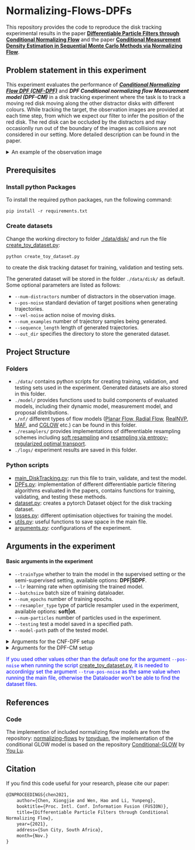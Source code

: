 # Normalizing-Flows-DPFs

This repository provides the code to reproduce the disk tracking experimental results in the paper **[Differentiable Particle Filters through Conditional Normalizing Flow](https://arxiv.org/abs/2107.00488)** and the paper **[Conditional Measurement Density Estimation in Sequential Monte Carlo Methods via Normalizing Flow](https://arxiv.org/abs/2203.08617)**.

## Problem statement in this experiment

This experiment evaluates the performance of ***[Conditional Normalizing Flow DPF (CNF-DPF)](https://arxiv.org/abs/2107.00488)*** and ***DPF Conditional normalizing flow Measurement model (DPF-CM)*** in a disk tracking experiment where the task is to track a moving red disk moving along the other distractor disks with different colours. While tracking the target, the observation images are provided at each time step, from which we expect our filter to infer the position of the red disk. The red disk can be occluded by the distractors and may occasionlly run out of the boundary of the images as collisions are not considered in our setting. More detailed description can be found in the paper.
<details>
<summary>An example of the observation image</summary>
    
<img src="https://github.com/xiongjiechen/Normalizing-Flows-DPFs/blob/main/Figure/Disk.PNG" width="300" />
   
</details>

## Prerequisites

### Install python Packages 

To install the required python packages, run the following command:

```
pip install -r requirements.txt
```

### Create datasets

Change the working directory to folder [./data/disk/](https://github.com/xiongjiechen/Normalizing-Flows-DPFs/blob/main/data/disk/) and run the file [create_toy_dataset.py](https://github.com/xiongjiechen/Normalizing-Flows-DPFs/blob/main/data/disk/create_toy_dataset.py): 

```
python create_toy_dataset.py
``` 

to create the disk tracking dataset for training, validation and testing sets.

The generated dataset will be stored in the folder ```./data/disk/``` as default. Some optional parameters are listed as follows:
- ```--num-distractors``` number of distractors in the observation image. 
- ```--pos-noise``` standard deviation of target positions when generating trajectories.
- ```--vel-noise``` action noise of moving disks.
- ```--num_examples``` number of trajectory samples being generated. 
- ```--sequence_length``` length of generated trajectories.
- ```--out_dir``` specifies the directory to store the generated dataset.

## Project Structure

### Folders

- ```./data/``` contains python scripts for creating training, validation, and testing sets used in the experiment. Generated datasets are also stored in this folder.
- ```./model/``` provides functions used to build components of evaluated models, including their dynamic model, measurement model, and proposal distributions.
- ```./nf/``` different types of flow models ([Planar Flow, Radial Flow](https://arxiv.org/abs/1505.05770), [RealNVP](https://arxiv.org/abs/1605.08803), [MAF](https://arxiv.org/abs/1705.07057), and [CGLOW](https://ojs.aaai.org/index.php/AAAI/article/view/5940) etc.) can be found in this folder.
- ```./resamplers/``` provides implementations of differentiable resampling schemes including [soft resampling](https://arxiv.org/abs/1805.08975) and [resampling via entropy-regularized optimal transport](http://proceedings.mlr.press/v139/corenflos21a/corenflos21a.pdf).
- ```./logs/``` experiment results are saved in this folder.

### Python scripts

- [main_DiskTracking.py](https://github.com/xiongjiechen/Normalizing-Flows-DPFs/blob/main/main_DiskTracking.py): run this file to train, validate, and test the model.
- [DPFs.py](https://github.com/xiongjiechen/Normalizing-Flows-DPFs/blob/main/DPFs.py): implementation of different differentiable particle filtering algorithms evaluated in the papers, contains functions for training, validating, and testing these methods.
- [dataset.py](https://github.com/xiongjiechen/Normalizing-Flows-DPFs/blob/main/dataset.py): creates a pytorch Dataset object for the disk tracking dataset.
- [losses.py](https://github.com/xiongjiechen/Normalizing-Flows-DPFs/blob/main/losses.py): different optimisation objectives for training the model.
- [utils.py](https://github.com/xiongjiechen/Normalizing-Flows-DPFs/blob/main/utils.py): useful functions to save space in the main file.
- [arguments.py](https://github.com/xiongjiechen/Normalizing-Flows-DPFs/blob/main/arguments.py): configurations of the experiment.


## Arguments in the experiment
#### Basic arguments in the experiment
    
- ```--trainType``` whether to train the model in the supervised setting or the semi-supervised setting, available options: **DPF|SDPF**.
- ```--lr``` learning rate when optimising the trained model.
- ```--batchsize``` batch size of training dataloader.
- ```--num_epochs``` number of training epochs.
- ```--resampler_type``` type of particle resampler used in the experiment, available options: **soft|ot**.
- ```--num-particles``` number of particles used in the experiment.
- ```--testing``` test a model saved in a specified path.
- ```--model-path``` path of the tested model.
    

<details>
<summary>Arguments for the CNF-DPF setup</summary>
<br/>

The CNF-DPF is proposed in the paper **[Differentiable Particle Filters through Conditional Normalizing Flow](https://arxiv.org/abs/2107.00488)**, it adopts (conditional) normalizing flows to construct flexible dynamic models (proposal distributions). Particularly, (conditional) Real-NVP is applied in the CNF-DPF.
    
To evaluate the performance of the CNF-DPF, run the following command:

```
python main_DiskTracking.py --NF-dyn --NF-cond 
```

Related arguments:
    
- ```--NF-dyn``` set as **True** to enhance the dynamic model with normalizing flows, default as **False**.
- ```--NF-cond``` set as **True** to propose particles using conditional normalizing flows, default as **False**.

</details>

<details>
<summary>Arguments for the DPF-CM setup</summary>
<br/>

The DPF-CM is proposed in the paper **Conditional Measurement Density Estimation in Sequential Monte Carlo Methods via Normalizing Flow**, where conditional normalizing flows are employed to estimate the likelihood of observations given states. 
    
To reproduce the epxeriment results of the DPF-CM reported in the paper, run the following command:

```
python main_DiskTracking.py --measurement CRNVP
```
    
#### Available measurement models
    
- ```--measurement``` selects the measurement model for the evaluated methods, available options: **| cos | gaussian | NN | CGLOW | CRNVP |**
    <br/>
    
    -  For measurement models built with conditional normalizing flows, both conditional Real-NVP **(CRNVP)** and conditional-GLOW **(CGLOW)** are available options in this project, but only the performance of conditional Real-NVP is reported in the paper since conditional GLOW was found to produce slightly higher prediction error (RMSE) than conditional Real-NVP, we are now analysing intermediate results to find out the reason for this.     
    - The option **| cos |** refers to the measurement model proposed in the paper **[End-to-End Semi-supervised Learning for Differentiable Particle Filters](https://ieeexplore.ieee.org/abstract/document/9561889)**, where the likelihood of observation given states is estimated by the cosine similarity between the observation feature and the state feature. 
    - The option **| gaussian |** is the measurement model used in the robot localization experiment in the paper **[Differentiable particle filtering via entropy-regularized optimal transport](http://proceedings.mlr.press/v139/corenflos21a.html)**. This measurement model estimates the likelihood by computing the Gaussian density of observation feature conditioned on the state feature.    
    - The option **| NN |** denotes the measurement model proposed in the paper **[Particle Filter Networks with Application to Visual Localization
](https://arxiv.org/abs/1805.08975)**, it considers the observation likelihoods as the outputs of a neural network , whose input is the concatenation of feature maps of observations and states.

Code for the above measurement models can be found in the python script ```./model/models.py```
    
</details>

<span style="color: blue">If you used other values other than the default one for the argument ```--pos-noise``` when running the script [create_toy_dataset.py](https://github.com/xiongjiechen/Normalizing-Flows-DPFs/blob/main/data/disk/create_toy_dataset.py), it is needed to accordinlgy set the argument ```--true-pos-noise``` as the same value when running the main file, otherwise the Dataloader won't be able to find the dataset files.</span>

## References 
### Code
The implemention of included normalizing flow models are from the repository: [normalizing-flows](https://github.com/tonyduan/normalizing-flows) by [tonyduan](https://github.com/tonyduan), the implementation of the conditional GLOW model is based on the repository [Conditional-GLOW](https://github.com/yolu1055/conditional-glow) by [You Lu](https://github.com/yolu1055).

## Citation
If you find this code useful for your research, please cite our paper:
```
@INPROCEEDINGS{chen2021,
    author={Chen, Xiongjie and Wen, Hao and Li, Yunpeng},
    booktitle={Proc. Intl. Conf. Information Fusion (FUSION)},
    title={Differentiable Particle Filters through Conditional Normalizing Flow},
    year={2021},
    address={Sun City, South Africa},
    month={Nov.}
}
```
